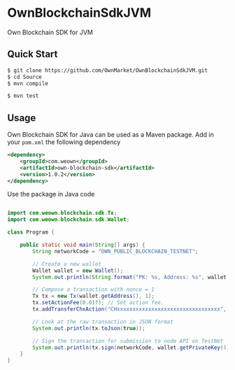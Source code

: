 # OwnBlockchainSdkJVM

Own Blockchain SDK for JVM

## Quick Start

```bash
$ git clone https://github.com/OwnMarket/OwnBlockchainSdkJVM.git
$ cd Source
$ mvn compile
```

```bash
$ mvn test
```

## Usage

Own Blockchain SDK for Java can be used as a Maven package.
Add in your ```pom.xml``` the following dependency
```xml
<dependency>
    <groupId>com.weown</groupId>
    <artifactId>own-blockchain-sdk</artifactId>
    <version>1.0.2</version>
</dependency>
```

Use the package in Java code

```java

import com.weown.blockchain.sdk.Tx;
import com.weown.blockchain.sdk.Wallet;

class Program {

    public static void main(String[] args) {
        String networkCode = "OWN_PUBLIC_BLOCKCHAIN_TESTNET";

        // Create a new wallet
        Wallet wallet = new Wallet();
        System.out.println(String.format("PK: %s, Address: %s", wallet.getPrivateKey(), wallet.getAddress()));

        // Compose a transaction with nonce = 1
        Tx tx = new Tx(wallet.getAddress(), 1);
        tx.setActionFee(0.01f); // Set action fee.
        tx.addTransferChxAction("CHxxxxxxxxxxxxxxxxxxxxxxxxxxxxxxxxx", 100); // Transfer 100 CHX to CHxxx... address.

        // Look at the raw transaction in JSON format
        System.out.println(tx.toJson(true));

        // Sign the transaction for submission to node API on TestNet
        System.out.println(tx.sign(networkCode, wallet.getPrivateKey()).toJson(false));
    }
}
```
